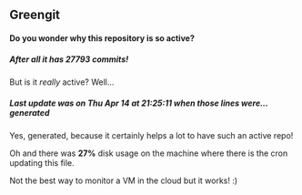 ## Greengit

#### Do you wonder why this repository is so active?

##### After all it has 27793 commits!

But is it *really* active? Well...

##### Last update was on Thu Apr 14 at 21:25:11 when those lines were... generated

Yes, generated, because it certainly helps a lot to have such an active repo!

Oh and there was **27%** disk usage on the machine
where there is the cron updating this file.

Not the best way to monitor a VM in the cloud but it works! :)
